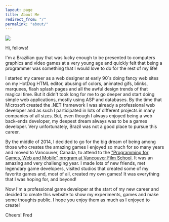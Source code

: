 ```yaml
---
layout: page
title: About Me
redirect_from: "/"
permalink: "about/"
---
```


<img src="{{ site.baseurl }}public/images/about/arrow-on-the-knee.jpg">

Hi, fellows!

I'm a Brazilian guy that was lucky enough to be presented to computers graphics and video games at a very young age and quickly felt that being a programmer was something that I would love to do for the rest of my life!

I started my career as a web designer at early 90`s doing fancy web sites on my HotDog HTML editor, abusing of colors, animated gifs, blinks, marquees, flash splash pages and all the awful design trends of that magical time. But it didn't took long for me to go deeper and start doing simple web applications, mostly using ASP and databases. By the time that Microsoft created the .NET framework I was already a professional web developer and as such I participated in lots of different projects in many companies of all sizes. But, even though I always enjoyed being a web back-ends developer, my deepest dream always was to be a games developer. Very unfortunately, Brazil was not a good place to pursue this career.

By the middle of 2014, I decided to go for the big dream of being among those who creates the amazing games I enjoyed so much for so many years and moved to Vancouver, Canada, to attend to the <a href="https://vfs.edu/programs/programming" target="_blank">"Programming for Games, Web and Mobile" program at Vancouver Film School</a>. It was an amazing and very challenging year. I made lots of new friends, met legendary game developers, visited studios that created some of my favorite games and, most of all, created my own games! It was everything that I was hoping for, and beyond!

Now I'm a professional game developer at the start of my new career and decided to create this website to show my experiments, games and make some thoughts public. I hope you enjoy them as much as I enjoyed to create!

Cheers!
Fred